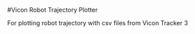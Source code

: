 #Vicon Robot Trajectory Plotter

For plotting robot trajectory with csv files from Vicon Tracker 3 
